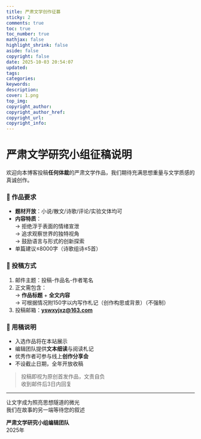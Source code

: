 ```yaml
---
title: 严肃文学创作征募
sticky: 2
comments: true
toc: true
toc_number: true
mathjax: false
highlight_shrink: false
aside: false
copyright: false
date: 2025-10-03 20:54:07
updated:
tags:
categories:
keywords:
description:
cover: 1.png
top_img: 
copyright_author:
copyright_author_href:
copyright_url:
copyright_info:
---
```


# 严肃文学研究小组征稿说明

欢迎向本博客投稿**任何体裁**的严肃文学作品，我们期待充满思想重量与文学质感的真诚创作。

### 📖 作品要求
- **题材开放**：小说/散文/诗歌/评论/实验文体均可  
- **内容特质**：  
  → 拒绝浮于表面的情绪宣泄  
  → 追求观察世界的独特视角  
  → 鼓励语言与形式的创新探索  
- 单篇建议≤8000字（诗歌组诗≤5首）

### 📎 投稿方式
1. 邮件主题：投稿-作品名-作者笔名  
2. 正文需包含：  
   → **作品标题** + **全文内容**  
   → 可根据情况附150字以内写作札记（创作构思或背景）（不强制）
3. 投稿邮箱：**yswxyjxz@163.com**

### 🌱 用稿说明
- 入选作品将在本站展示  
- 编辑团队提供**文本细读**与阅读札记  
- 优秀作者可参与线上**创作分享会**  
- 不设截止日期，全年开放收稿

> 投稿即视为原创首发作品，文责自负  
> 收到邮件后3日内回复

---

让文字成为照亮思想隧道的微光  
我们在故事的另一端等待您的叙述  

**严肃文学研究小组编辑团队**  
2025年